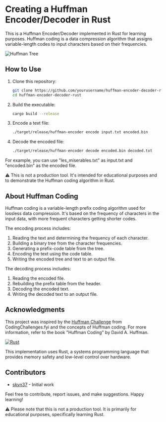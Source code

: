 Creating a Huffman Encoder/Decoder in Rust
===========================================

This is a Huffman Encoder/Decoder implemented in Rust for learning purposes. Huffman coding is a data compression algorithm that assigns variable-length codes to input characters based on their frequencies.

![Huffman Tree](https://upload.wikimedia.org/wikipedia/commons/thumb/8/82/Huffman_tree_2.svg/250px-Huffman_tree_2.svg.png)

How to Use
----------

1. Clone this repository:
   ```bash
   git clone https://github.com/yourusername/huffman-encoder-decoder-rust.git
   cd huffman-encoder-decoder-rust
   ```

2. Build the executable:
   ```bash
   cargo build --release
   ```

3. Encode a text file:
   ```bash
   ./target/release/huffman-encoder encode input.txt encoded.bin
   ```

4. Decode the encoded file:
   ```bash
   ./target/release/huffman-encoder decode encoded.bin decoded.txt
   ```

For example, you can use "les_miserables.txt" as input.txt and "encoded.bin" as the encoded file.

⚠️ This is not a production tool. It's intended for educational purposes and to demonstrate the Huffman coding algorithm in Rust.

About Huffman Coding
--------------------

Huffman coding is a variable-length prefix coding algorithm used for lossless data compression. It's based on the frequency of characters in the input data, with more frequent characters getting shorter codes.

The encoding process includes:
1. Reading the text and determining the frequency of each character.
2. Building a binary tree from the character frequencies.
3. Generating a prefix-code table from the tree.
4. Encoding the text using the code table.
5. Writing the encoded tree and text to an output file.

The decoding process includes:
1. Reading the encoded file.
2. Rebuilding the prefix table from the header.
3. Decoding the encoded text.
4. Writing the decoded text to an output file.

Acknowledgments
--------------

This project was inspired by the [Huffman Challenge](https://codingchallenges.fyi/challenges/challenge-huffman) from CodingChallenges.fyi and the concepts of Huffman coding. For more information, refer to the book "Huffman Coding" by David A. Huffman.

[![Rust](https://www.rust-lang.org/logos/rust-logo-32x32.png)](https://www.rust-lang.org/)

This implementation uses Rust, a systems programming language that provides memory safety and low-level control over hardware.

Contributors
------------

- [skyn37](https://github.com/yourusername) - Initial work

Feel free to contribute, report issues, and make suggestions. Happy learning!

⚠️ Please note that this is not a production tool. It is primarily for educational purposes, specifically learning Rust.
